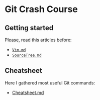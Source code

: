# Git Crash Course

## Getting started

Please, read this articles before:

- [`Vim.md`](Vim.md)
- [`SourceTree.md`](SourceTree.md)

## Cheatsheet

Here I gathered most useful Git commands:  
- [Cheatsheet.md](Cheatsheet.md)
